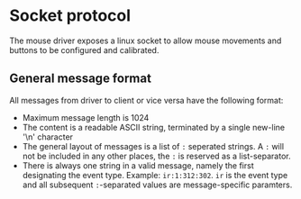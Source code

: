 # Socket protocol

The mouse driver exposes a linux socket to allow mouse movements and buttons to 
be configured and calibrated.

## General message format

All messages from driver to client or vice versa have the following format:

- Maximum message length is 1024
- The content is a readable ASCII string, terminated by a single new-line '\n'
  character
- The general layout of messages is a list of `:` seperated strings. A `:` will
  not be included in any other places, the `:` is reserved as a list-separator.
- There is always one string in a valid message, namely the first designating
  the event type. Example: `ir:1:312:302`. `ir` is the event type and all
  subsequent `:`-separated values are message-specific paramters.